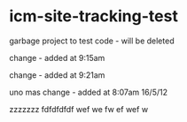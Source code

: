 icm-site-tracking-test
======================

garbage project to test code - will be deleted

change - added at 9:15am

change - added at 9:21am

uno mas change - added at 8:07am 16/5/12

zzzzzzz
fdfdfdfdf
wef
we
fw
ef
wef
w